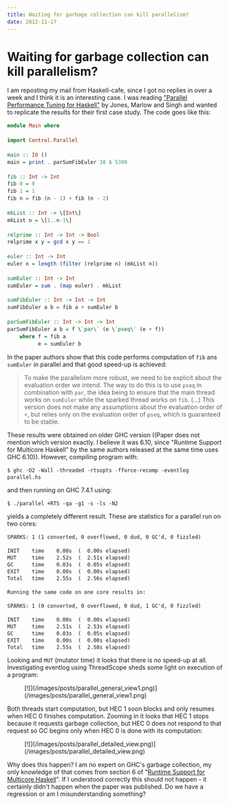 ```yaml
---
title: Waiting for garbage collection can kill parallelism?
date: 2012-11-17
---
```


Waiting for garbage collection can kill parallelism?
====================================================

I am reposting my mail from Haskell-cafe, since I got no replies in over a week
and I think it is an interesting case. I was reading ["Parallel Performance
Tuning for Haskell"](http://community.haskell.org/~simonmar/papers/threadscope.pdf)
by Jones, Marlow and Singh and wanted to replicate the results for their first
case study. The code goes like this:

```haskell
module Main where

import Control.Parallel

main :: IO ()
main = print . parSumFibEuler 38 $ 5300

fib :: Int -> Int
fib 0 = 0
fib 1 = 1
fib n = fib (n - 1) + fib (n - 2)

mkList :: Int -> \[Int\]
mkList n = \[1..n-1\]

relprime :: Int -> Int -> Bool
relprime x y = gcd x y == 1

euler :: Int -> Int
euler n = length (filter (relprime n) (mkList n))

sumEuler :: Int -> Int
sumEuler = sum . (map euler) . mkList

sumFibEuler :: Int -> Int -> Int
sumFibEuler a b = fib a + sumEuler b

parSumFibEuler :: Int -> Int -> Int
parSumFibEuler a b = f \`par\` (e \`pseq\` (e + f))
    where f = fib a
          e = sumEuler b
```

In the paper authors show that this code performs computation of `fib` ans
`sumEuler` in parallel and that good speed-up is achieved:

> To make the parallelism more robust, we need to be explicit about the
> evaluation order we intend. The way to do this is to use `pseq` in combination
> with `par`, the idea being to ensure that the main thread works on `sumEuler`
> while the sparked thread works on `fib`. (...) This version does not make any
> assumptions about the evaluation order of `+`, but relies only on the
> evaluation order of `pseq`, which is guaranteed to be stable.

These results were obtained on older GHC version ((Paper does not mention which
version exactly. I believe it was 6.10, since "Runtime Support for Multicore
Haskell" by the same authors released at the same time uses GHC 6.10)). However,
compiling program with:

```
$ ghc -O2 -Wall -threaded -rtsopts -fforce-recomp -eventlog parallel.hs
```

and then running on GHC 7.4.1 using:

```
$ ./parallel +RTS -qa -g1 -s -ls -N2
```

yields a completely different result. These are statistics for a parallel run on
two cores:

```
SPARKS: 1 (1 converted, 0 overflowed, 0 dud, 0 GC'd, 0 fizzled)

INIT    time    0.00s  (  0.00s elapsed)
MUT     time    2.52s  (  2.51s elapsed)
GC      time    0.03s  (  0.05s elapsed)
EXIT    time    0.00s  (  0.00s elapsed)
Total   time    2.55s  (  2.56s elapsed)

Running the same code on one core results in:

SPARKS: 1 (0 converted, 0 overflowed, 0 dud, 1 GC'd, 0 fizzled)

INIT    time    0.00s  (  0.00s elapsed)
MUT     time    2.51s  (  2.53s elapsed)
GC      time    0.03s  (  0.05s elapsed)
EXIT    time    0.00s  (  0.00s elapsed)
Total   time    2.55s  (  2.58s elapsed)
```

Looking and `MUT` (mutator time) it looks that there is no speed-up at all.
Investigating eventlog using ThreadScope sheds some light on execution of a
program:

<div class="thumbnail">
<figure>
[![](/images/posts/parallel_general_view1.png)](/images/posts/parallel_general_view1.png)
</figure>
</div>

Both threads start computation, but HEC 1 soon blocks and only resumes when HEC
0 finishes computation. Zooming in it looks that HEC 1 stops because it requests
garbage collection, but HEC 0 does not respond to that request so GC begins only
when HEC 0 is done with its computation:

<div class="thumbnail">
<figure>
[![](/images/posts/parallel_detailed_view.png)](/images/posts/parallel_detailed_view.png)
</figure>
</div>

Why does this happen? I am no expert on GHC's garbage collection, my only
knowledge of that comes from section 6 of "[Runtime Support for Multicore
Haskell](http://community.haskell.org/~simonmar/papers/multicore-ghc.pdf)". If I
understood correctly this should not happen - it certainly didn't happen when
the paper was published. Do we have a regression or am I misunderstanding
something?

